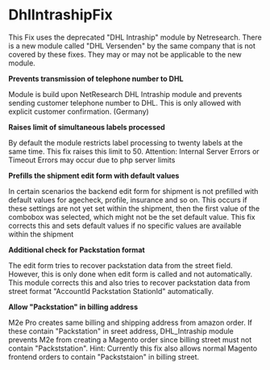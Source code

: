 # DhlIntrashipFix

This Fix uses the deprecated "DHL Intraship" module by Netresearch. There is a new module called "DHL Versenden" by the same company that is not covered by these fixes. They may or may not be applicable to the new module.

**Prevents transmission of telephone number to DHL**

Module is build upon NetResearch DHL Intraship module and prevents sending customer telephone number to DHL.
This is only allowed with explicit customer confirmation. (Germany)

**Raises limit of simultaneous labels processed**

By default the module restricts label processing to twenty labels at the same time.
This fix raises this limit to 50. Attention: Internal Server Errors or Timeout Errors may occur due to php server limits

**Prefills the shipment edit form with default values**

In certain scenarios the backend edit form for shipment is not prefilled with default values for agecheck, profile, insurance and so on.
This occurs if these settings are not yet set within the shipment, then the first value of the combobox was selected, which might not be the set default value.
This fix corrects this and sets default values if no specific values are available within the shipment

**Additional check for Packstation format**

The edit form tries to recover packstation data from the street field. However, this is only done when edit form is called and not automatically.
This module corrects this and also tries to recover packstation data from street format "AccountId Packstation StationId" automatically.

**Allow "Packstation" in billing address**

M2e Pro creates same billing and shipping address from amazon order. If these contain "Packstation" in sreet address, DHL_Intraship module prevents M2e from creating a Magento order since billing street must not contain "Packststation".
Hint: Currently this fix also allows normal Magento frontend orders to contain "Packststaion" in billing street.
